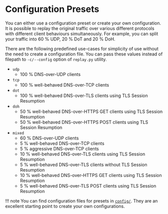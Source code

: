 # Configuration Presets

You can either use a configuration preset or create your own configuration. It
is possible to replay the original traffic over various different protocols
with different client behaviours simultaneously. For example, you can split
your traffic into 60 % UDP, 20 % DoT and 20 % DoH.

There are the following predefined use-cases for simplicity of use without the
need to create a configuration file. You can pass these values instead of
filepath to `-c/--config` option of `replay.py` utility.

- `udp`
    - 100 % DNS-over-UDP clients
- `tcp`
    - 100 % well-behaved DNS-over-TCP clients
- `dot`
    - 100 % well-behaved DNS-over-TLS clients using TLS Session Resumption
- `doh`
    - 50 % well-behaved DNS-over-HTTPS GET clients using TLS Session Resumption
    - 50 % well-behaved DNS-over-HTTPS POST clients using TLS Session Resumption
- `mixed`
    - 60 % DNS-over-UDP clients
    - 5 % well-behaved DNS-over-TCP clients
    - 5 % aggressive DNS-over-TCP clients
    - 10 % well-behaved DNS-over-TLS clients using TLS Session Resumption
    - 5 % well-behaved DNS-over-TLS clients without TLS Session Resumption
    - 10 % well-behaved DNS-over-HTTPS GET clients using TLS Session Resumption
    - 5 % well-behaved DNS-over-TLS POST clients using TLS Session Resumption

!!! note
    You can find configuration files for presets in
    [`config/`](https://gitlab.nic.cz/knot/shotgun/-/tree/master/config).  They
    are an excellent starting point to create your own configurations.
